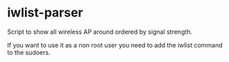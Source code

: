iwlist-parser
=============

Script to show all wireless AP around ordered by signal strength.

If you want to use it as a non root user you need to add the iwlist command to the sudoers.
